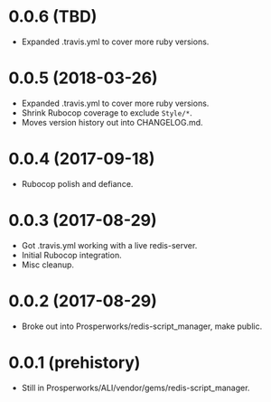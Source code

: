 # 0.0.6 (TBD)
- Expanded .travis.yml to cover more ruby versions.

# 0.0.5 (2018-03-26)
- Expanded .travis.yml to cover more ruby versions.
- Shrink Rubocop coverage to exclude `Style/*`.
- Moves version history out into CHANGELOG.md.

# 0.0.4 (2017-09-18)
- Rubocop polish and defiance.

# 0.0.3 (2017-08-29)
- Got .travis.yml working with a live redis-server.
- Initial Rubocop integration.
- Misc cleanup.

# 0.0.2 (2017-08-29)

- Broke out into Prosperworks/redis-script_manager, make public.

# 0.0.1 (prehistory)

- Still in Prosperworks/ALI/vendor/gems/redis-script_manager.
